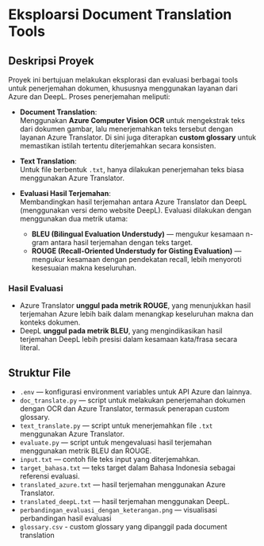 # Eksploarsi Document Translation Tools
## Deskripsi Proyek

Proyek ini bertujuan melakukan eksplorasi dan evaluasi berbagai tools untuk penerjemahan dokumen, khususnya menggunakan layanan dari Azure dan DeepL. Proses penerjemahan meliputi:

- **Document Translation**:  
  Menggunakan **Azure Computer Vision OCR** untuk mengekstrak teks dari dokumen gambar, lalu menerjemahkan teks tersebut dengan layanan Azure Translator. Di sini juga diterapkan **custom glossary** untuk memastikan istilah tertentu diterjemahkan secara konsisten.

- **Text Translation**:  
  Untuk file berbentuk `.txt`, hanya dilakukan penerjemahan teks biasa menggunakan Azure Translator.

- **Evaluasi Hasil Terjemahan**:  
  Membandingkan hasil terjemahan antara Azure Translator dan DeepL (menggunakan versi demo website DeepL). Evaluasi dilakukan dengan menggunakan dua metrik utama:
  - **BLEU (Bilingual Evaluation Understudy)** — mengukur kesamaan n-gram antara hasil terjemahan dengan teks target.
  - **ROUGE (Recall-Oriented Understudy for Gisting Evaluation)** — mengukur kesamaan dengan pendekatan recall, lebih menyoroti kesesuaian makna keseluruhan.

### Hasil Evaluasi

- Azure Translator **unggul pada metrik ROUGE**, yang menunjukkan hasil terjemahan Azure lebih baik dalam menangkap keseluruhan makna dan konteks dokumen.
- DeepL **unggul pada metrik BLEU**, yang mengindikasikan hasil terjemahan DeepL lebih presisi dalam kesamaan kata/frasa secara literal.

## Struktur File

- `.env` — konfigurasi environment variables untuk API Azure dan lainnya.
- `doc_translate.py` — script untuk melakukan penerjemahan dokumen dengan OCR dan Azure Translator, termasuk penerapan custom glossary.
- `text_translate.py` — script untuk menerjemahkan file `.txt` menggunakan Azure Translator.
- `evaluate.py` — script untuk mengevaluasi hasil terjemahan menggunakan metrik BLEU dan ROUGE.
- `input.txt` — contoh file teks input yang diterjemahkan.
- `target_bahasa.txt` — teks target dalam Bahasa Indonesia sebagai referensi evaluasi.
- `translated_azure.txt` — hasil terjemahan menggunakan Azure Translator.
- `translated_deepL.txt` — hasil terjemahan menggunakan DeepL.
- `perbandingan_evaluasi_dengan_keterangan.png` — visualisasi perbandingan hasil evaluasi
- `glossary.csv` - custom glossary yang dipanggil pada document translation
